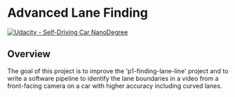 # Advanced Lane Finding

[![Udacity - Self-Driving Car NanoDegree](https://s3.amazonaws.com/udacity-sdc/github/shield-carnd.svg)](http://www.udacity.com/drive)

## Overview
The goal of this project is to improve the 'p1-finding-lane-line' project and to write a software pipeline to identify the lane boundaries in a video from a front-facing camera on a car with higher accuracy including curved lanes.

